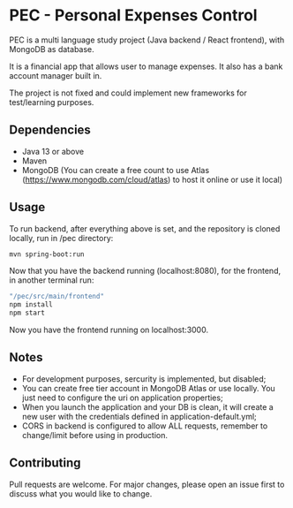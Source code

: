 # PEC - Personal Expenses Control

PEC is a multi language study project (Java backend / React frontend), with MongoDB as database.

It is a financial app that allows user to manage expenses.
It also has a bank account manager built in.

The project is not fixed and could implement new frameworks for test/learning purposes.

## Dependencies

- Java 13 or above
- Maven
- MongoDB (You can create a free count to use Atlas (https://www.mongodb.com/cloud/atlas) to host it online or use it local)

## Usage

To run backend, after everything above is set, and the repository is cloned locally, run in /pec directory:

```bash
mvn spring-boot:run
```
Now that you have the backend running (localhost:8080), for the frontend, in another terminal run:
```bash
"/pec/src/main/frontend"
npm install
npm start
```
Now you have the frontend running on localhost:3000.

## Notes

- For development purposes, sercurity is implemented, but disabled;
- You can create free tier account in MongoDB Atlas or use locally. You just need to configure the uri on application properties;
- When you launch the application and your DB is clean, it will create a new user with the credentials defined in application-default.yml;
- CORS in backend is configured to allow ALL requests, remember to change/limit before using in production.

## Contributing
Pull requests are welcome. For major changes, please open an issue first to discuss what you would like to change.